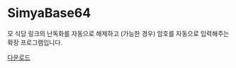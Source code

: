 # SimyaBase64
모 식당 링크의 난독화를 자동으로 해제하고 (가능한 경우) 암호를 자동으로 입력해주는 확장 프로그램입니다.

[다운로드](https://github.com/numeralpharic/simyabase64/releases)